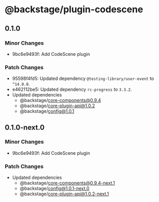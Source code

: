 # @backstage/plugin-codescene

## 0.1.0

### Minor Changes

- 9bc6e9493f: Add CodeScene plugin

### Patch Changes

- 95598f4fd5: Updated dependency `@testing-library/user-event` to `^14.0.0`.
- e462112be5: Updated dependency `rc-progress` to `3.3.2`.
- Updated dependencies
  - @backstage/core-components@0.9.4
  - @backstage/core-plugin-api@1.0.2
  - @backstage/config@1.0.1

## 0.1.0-next.0

### Minor Changes

- 9bc6e9493f: Add CodeScene plugin

### Patch Changes

- Updated dependencies
  - @backstage/core-components@0.9.4-next.1
  - @backstage/config@1.0.1-next.0
  - @backstage/core-plugin-api@1.0.2-next.1
